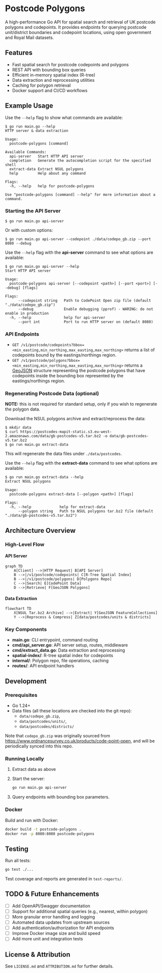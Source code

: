 # Postcode Polygons

A high-performance Go API for spatial search and retrieval of UK postcode polygons and codepoints. It provides endpoints for querying postcode unit/district boundaries and codepoint locations, using open government and Royal Mail datasets.

## Features

-   Fast spatial search for postcode codepoints and polygons
-   REST API with bounding box queries
-   Efficient in-memory spatial index (R-tree)
-   Data extraction and reprocessing utilities
-   Caching for polygon retrieval
-   Docker support and CI/CD workflows

## Example Usage

Use the `--help` flag to show what commands are available:

```console
$ go run main.go --help
HTTP server & data extraction

Usage:
  postcode-polygons [command]

Available Commands:
  api-server   Start HTTP API server
  completion   Generate the autocompletion script for the specified shell
  extract-data Extract NSUL polygons
  help         Help about any command

Flags:
  -h, --help   help for postcode-polygons

Use "postcode-polygons [command] --help" for more information about a command.
```

### Starting the API Server

```console
$ go run main.go api-server
```

Or with custom options:

```console
$ go run main.go api-server --codepoint ./data/codepo_gb.zip --port 8080 --debug
```

Use the `--help` flag with the **api-server** command to see what options are available:

```console
$ go run main.go api-server --help
Start HTTP API server

Usage:
  postcode-polygons api-server [--codepoint <path>] [--port <port>] [--debug] [flags]

Flags:
      --codepoint string   Path to CodePoint Open zip file (default "./data/codepo_gb.zip")
      --debug              Enable debugging (pprof) - WARING: do not enable in production
  -h, --help               help for api-server
      --port int           Port to run HTTP server on (default 8080)
```

### API Endpoints

-   `GET /v1/postcode/codepoints?bbox=<min_easting,min_northing,max_easting,max_northing>` returns a list of codepoints bound by the eastings/northings region.
-   `GET /v1/postcode/polygons?bbox=<min_easting,min_northing,max_easting,max_northing>` returns a [GeoJSON](https://geojson.org/) structure representing the postcode polygons that have codepoints inside the bounding box represented by the eastings/northings region.

### Regenerating Postcode Data (optional)

**NOTE:** this is not required for standard setup, only if you wish to regenerate the polygon data.

Download the NSUL polygons archive and extract/reprocess the data:

```console
$ mkdir data
$ curl https://postcodes-mapit-static.s3.eu-west-2.amazonaws.com/data/gb-postcodes-v5.tar.bz2 -o data/gb-postcodes-v5.tar.bz2
$ go run main.go extract-data
```

This will regenerate the data files under `./data/postcodes`.

Use the `--help` flag with the **extract-data** command to see what options are available:

```console
$ go run main.go extract-data --help
Extract NSUL polygons

Usage:
  postcode-polygons extract-data [--polygon <path>] [flags]

Flags:
  -h, --help             help for extract-data
      --polygon string   Path to NSUL polygons tar.bz2 file (default "./data/gb-postcodes-v5.tar.bz2")
```

## Architecture Overview

### High-Level Flow

#### API Server

```mermaid
graph TD
    A[Client] -->|HTTP Request| B[API Server]
    B -->|/v1/postcode/codepoints| C[R-Tree Spatial Index]
    B -->|/v1/postcode/polygons| D[Polygons Repo]
    C -->|Search| E[CodePoint Data]
    D -->|Retrieve| F[GeoJSON Polygons]
```

#### Data Extraction

```mermaid
flowchart TD
    X[NSUL Tar.bz2 Archive] -->|Extract| Y[GeoJSON FeatureCollections]
    Y -->|Reprocess & Compress| Z[data/postcodes/units & districts]
```

### Key Components

-   **main.go**: CLI entrypoint, command routing
-   **cmd/api_server.go**: API server setup, routes, middleware
-   **cmd/extract_data.go**: Data extraction and reprocessing
-   **spatial-index/**: R-tree spatial index for codepoints
-   **internal/**: Polygon repo, file operations, caching
-   **routes/**: API endpoint handlers

## Development

### Prerequisites

-   Go 1.24+
-   Data files (all these locations are checked into the git repo):
    - `data/codepo_gb.zip`,
    - `data/postcodes/units/`,
    - `data/postcodes/districts/`

Note that `codepo_gb.zip` was originally sourced from https://www.ordnancesurvey.co.uk/products/code-point-open, and will be periodically synced into this repo.

### Running Locally

1. Extract data as above
2. Start the server:

    ```bash
    go run main.go api-server
    ```

3. Query endpoints with bounding box parameters.

### Docker

Build and run with Docker:

```bash
docker build -t postcode-polygons .
docker run -p 8080:8080 postcode-polygons
```

## Testing

Run all tests:

```bash
go test ./...
```

Test coverage and reports are generated in `test-reports/`.

## TODO & Future Enhancements

-   [ ] Add OpenAPI/Swagger documentation
-   [ ] Support for additional spatial queries (e.g., nearest, within polygon)
-   [ ] More granular error handling and logging
-   [ ] Automated data updates from upstream sources
-   [ ] Add authentication/authorization for API endpoints
-   [ ] Improve Docker image size and build speed
-   [ ] Add more unit and integration tests

## License & Attribution

See `LICENSE.md` and `ATTRIBUTION.md` for further details.

